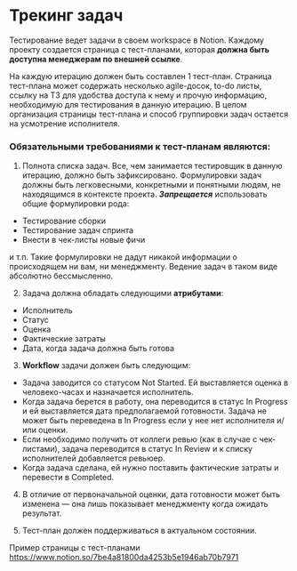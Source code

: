 # Трекинг задач
Тестирование ведет задачи в своем workspace в Notion. Каждому проекту создается страница с тест-планами, которая __должна быть доступна менеджерам по внешней ссылке__. 

На каждую итерацию должен быть составлен 1 тест-план. Страница тест-плана может содержать несколько agile-досок, to-do листы, ссылку на ТЗ для удобства доступа к нему и прочую информацию, необходимую для тестирования в данную итерацию. В целом организация страницы тест-плана и способ группировки задач остается на усмотрение исполнителя.
### Обязательными требованиями к тест-планам являются:
1. Полнота списка задач. Все, чем занимается тестировщик в данную итерацию, должно быть зафиксировано.
Формулировки задач должны быть легковесными, конкретными и понятными людям, не находящимся в контексте проекта. __*Запрещается*__ использовать общие формулировки рода:
- Тестирование сборки
- Тестирование задач спринта
- Внести в чек-листы новые фичи

и т.п. Такие формулировки не дадут никакой информации о происходящем ни вам, ни менеджменту. Ведение задач в таком виде абсолютно бессмысленно.

2. Задача должна обладать следующими __атрибутами__:
- Исполнитель
- Статус
- Оценка
- Фактические затраты
- Дата, когда задача должна быть готова

3. __Workflow__ задачи должен быть следующим:
- Задача заводится со статусом Not Started. Ей выставляется оценка в человеко-часах и назначается исполнитель.
- Когда задача берется в работу, она переводится в статус In Progress и ей выставляется дата предполагаемой готовности. Задача не может быть переведена в In Progress если у нее нет исполнителя и/или оценки.
- Если необходимо получить от коллеги ревью (как в случае с чек-листами), задача переводится в статус In Review и к списку исполнителей добавляется ревьюер.
- Когда задача сделана, ей нужно поставить фактические затраты и перевести в Completed. 

4. В отличие от первоначальной оценки, дата готовности может быть изменена — она лишь показывает менеджменту когда ожидать результат.

5. Тест-план должен поддерживаться в актуальном состоянии.

Пример страницы с тест-планами https://www.notion.so/7be4a81800da4253b5e1946ab70b7971
